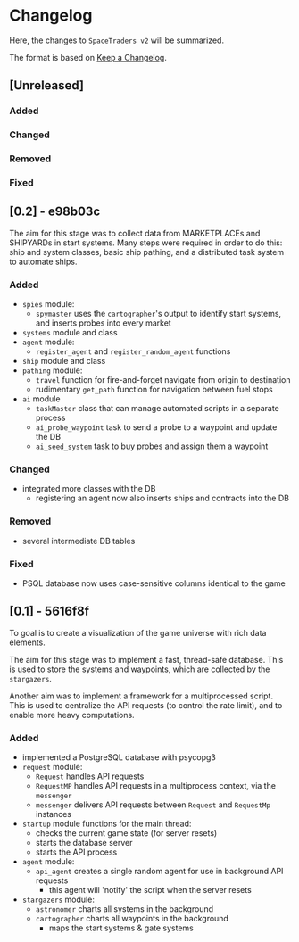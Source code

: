 # Changelog

Here, the changes to `SpaceTraders v2` will be summarized.

The format is based on [Keep a Changelog](http://keepachangelog.com/en/1.0.0/).

## [Unreleased]

### Added

### Changed

### Removed

### Fixed


## [0.2] - e98b03c

The aim for this stage was to collect data from MARKETPLACEs and SHIPYARDs in start systems.
Many steps were required in order to do this: ship and system classes, basic ship pathing, and a distributed task system to automate ships.


### Added
  - `spies` module:
    - `spymaster` uses the `cartographer`'s output to identify start systems, 
    and inserts probes into every market
  - `systems` module and class
  - `agent` module:
    - `register_agent` and `register_random_agent` functions
  - `ship` module and class
  - `pathing` module:
    - `travel` function for fire-and-forget navigate from origin to destination
    - rudimentary `get_path` function for navigation between fuel stops
  - `ai` module
    - `taskMaster` class that can manage automated scripts in a separate process
    - `ai_probe_waypoint` task to send a probe to a waypoint and update the DB
    - `ai_seed_system` task to buy probes and assign them a waypoint

### Changed
  - integrated more classes with the DB
    - registering an agent now also inserts ships and contracts into the DB

### Removed
  - several intermediate DB tables

### Fixed
  - PSQL database now uses case-sensitive columns identical to the game


## [0.1] - 5616f8f

To goal is to create a visualization of the game universe with rich data elements.

The aim for this stage was to implement a fast, thread-safe database.
This is used to store the systems and waypoints, which are collected by the `stargazers`.

Another aim was to implement a framework for a multiprocessed script.
This is used to centralize the API requests (to control the rate limit),
and to enable more heavy computations.


### Added
  - implemented a PostgreSQL database with psycopg3
  - `request` module:
    - `Request` handles API requests
    - `RequestMP` handles API requests in a multiprocess context, via the `messenger`
    - `messenger` delivers API requests between `Request` and `RequestMp` instances
  - `startup` module functions for the main thread: 
    - checks the current game state (for server resets)
    - starts the database server
    - starts the API process
  - `agent` module:
    - `api_agent` creates a single random agent for use in background API requests
      - this agent will 'notify' the script when the server resets
  - `stargazers` module:
    - `astronomer` charts all systems in the background
    - `cartographer` charts all waypoints in the background
      - maps the start systems & gate systems
